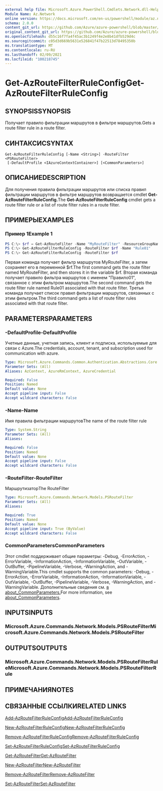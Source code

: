 ```yaml
---
external help file: Microsoft.Azure.PowerShell.Cmdlets.Network.dll-Help.xml
Module Name: Az.Network
online version: https://docs.microsoft.com/en-us/powershell/module/az.network/get-azroutefilterruleconfig
schema: 2.0.0
content_git_url: https://github.com/Azure/azure-powershell/blob/master/src/Network/Network/help/Get-AzRouteFilterRuleConfig.md
original_content_git_url: https://github.com/Azure/azure-powershell/blob/master/src/Network/Network/help/Get-AzRouteFilterRuleConfig.md
ms.openlocfilehash: d55c16f7fa4f45ac3b1249f4e2e8b41dfb529d4c
ms.sourcegitcommit: c05d3d669b5631e526841f47b22513d78495350b
ms.translationtype: MT
ms.contentlocale: ru-RU
ms.lasthandoff: 02/09/2021
ms.locfileid: "100218745"
---
```

# <span data-ttu-id="5ed7e-101">Get-AzRouteFilterRuleConfig</span><span class="sxs-lookup"><span data-stu-id="5ed7e-101">Get-AzRouteFilterRuleConfig</span></span>

## <span data-ttu-id="5ed7e-102">SYNOPSIS</span><span class="sxs-lookup"><span data-stu-id="5ed7e-102">SYNOPSIS</span></span>
<span data-ttu-id="5ed7e-103">Получает правило фильтрации маршрутов в фильтре маршрутов.</span><span class="sxs-lookup"><span data-stu-id="5ed7e-103">Gets a route filter rule in a route filter.</span></span>

## <span data-ttu-id="5ed7e-104">СИНТАКСИС</span><span class="sxs-lookup"><span data-stu-id="5ed7e-104">SYNTAX</span></span>

```
Get-AzRouteFilterRuleConfig [-Name <String>] -RouteFilter <PSRouteFilter>
 [-DefaultProfile <IAzureContextContainer>] [<CommonParameters>]
```

## <span data-ttu-id="5ed7e-105">ОПИСАНИЕ</span><span class="sxs-lookup"><span data-stu-id="5ed7e-105">DESCRIPTION</span></span>
<span data-ttu-id="5ed7e-106">Для получения правила фильтрации маршрутов или списка правил фильтрации маршрутов в фильтре маршрутов возвращается cmdlet **Get-AzRouteFilterRuleConfig.**</span><span class="sxs-lookup"><span data-stu-id="5ed7e-106">The **Get-AzRouteFilterRuleConfig** cmdlet gets a route filter rule or a list of route filter rules in a route filter.</span></span>

## <span data-ttu-id="5ed7e-107">ПРИМЕРЫ</span><span class="sxs-lookup"><span data-stu-id="5ed7e-107">EXAMPLES</span></span>

### <span data-ttu-id="5ed7e-108">Пример 1</span><span class="sxs-lookup"><span data-stu-id="5ed7e-108">Example 1</span></span>
```powershell
PS C:\> $rf = Get-AzRouteFilter -Name "MyRouteFilter" -ResourceGroupName "MyResourceGroup"
PS C:\> Get-AzRouteFilterRuleConfig -RouteFilter $rf -Name "Rule01"
PS C:\> Get-AzRouteFilterRuleConfig -RouteFilter $rf
```

<span data-ttu-id="5ed7e-109">Первая команда получает фильтр маршрутов MyRouteFilter, а затем сохраняет его в переменной $rf.</span><span class="sxs-lookup"><span data-stu-id="5ed7e-109">The first command gets the route filter named MyRouteFilter, and then stores it in the variable $rf.</span></span>
<span data-ttu-id="5ed7e-110">Вторая команда получает правило фильтра маршрутов с именем "Правило01", связанное с этим фильтром маршрутов.</span><span class="sxs-lookup"><span data-stu-id="5ed7e-110">The second command gets the route filter rule named Rule01 associated with that route filter.</span></span>
<span data-ttu-id="5ed7e-111">Третья команда получает список правил фильтрации маршрутов, связанных с этим фильтром.</span><span class="sxs-lookup"><span data-stu-id="5ed7e-111">The third command gets a list of route filter rules associated with that route filter.</span></span>

## <span data-ttu-id="5ed7e-112">PARAMETERS</span><span class="sxs-lookup"><span data-stu-id="5ed7e-112">PARAMETERS</span></span>

### <span data-ttu-id="5ed7e-113">-DefaultProfile</span><span class="sxs-lookup"><span data-stu-id="5ed7e-113">-DefaultProfile</span></span>
<span data-ttu-id="5ed7e-114">Учетные данные, учетная запись, клиент и подписка, используемые для связи с Azure.</span><span class="sxs-lookup"><span data-stu-id="5ed7e-114">The credentials, account, tenant, and subscription used for communication with azure.</span></span>

```yaml
Type: Microsoft.Azure.Commands.Common.Authentication.Abstractions.Core.IAzureContextContainer
Parameter Sets: (All)
Aliases: AzContext, AzureRmContext, AzureCredential

Required: False
Position: Named
Default value: None
Accept pipeline input: False
Accept wildcard characters: False
```

### <span data-ttu-id="5ed7e-115">-Name</span><span class="sxs-lookup"><span data-stu-id="5ed7e-115">-Name</span></span>
<span data-ttu-id="5ed7e-116">Имя правила фильтрации маршрутов</span><span class="sxs-lookup"><span data-stu-id="5ed7e-116">The name of the route filter rule</span></span>

```yaml
Type: System.String
Parameter Sets: (All)
Aliases:

Required: False
Position: Named
Default value: None
Accept pipeline input: False
Accept wildcard characters: False
```

### <span data-ttu-id="5ed7e-117">-RouteFilter</span><span class="sxs-lookup"><span data-stu-id="5ed7e-117">-RouteFilter</span></span>
<span data-ttu-id="5ed7e-118">Маршрутизатор</span><span class="sxs-lookup"><span data-stu-id="5ed7e-118">The RouteFilter</span></span>

```yaml
Type: Microsoft.Azure.Commands.Network.Models.PSRouteFilter
Parameter Sets: (All)
Aliases:

Required: True
Position: Named
Default value: None
Accept pipeline input: True (ByValue)
Accept wildcard characters: False
```

### <span data-ttu-id="5ed7e-119">CommonParameters</span><span class="sxs-lookup"><span data-stu-id="5ed7e-119">CommonParameters</span></span>
<span data-ttu-id="5ed7e-120">Этот cmdlet поддерживает общие параметры: -Debug, -ErrorAction, -ErrorVariable, -InformationAction, -InformationVariable, -OutVariable, -OutBuffer, -PipelineVariable, -Verbose, -WarningAction, and -WarningVariable.</span><span class="sxs-lookup"><span data-stu-id="5ed7e-120">This cmdlet supports the common parameters: -Debug, -ErrorAction, -ErrorVariable, -InformationAction, -InformationVariable, -OutVariable, -OutBuffer, -PipelineVariable, -Verbose, -WarningAction, and -WarningVariable.</span></span> <span data-ttu-id="5ed7e-121">Дополнительные сведения см. [в about_CommonParameters.](http://go.microsoft.com/fwlink/?LinkID=113216)</span><span class="sxs-lookup"><span data-stu-id="5ed7e-121">For more information, see [about_CommonParameters](http://go.microsoft.com/fwlink/?LinkID=113216).</span></span>

## <span data-ttu-id="5ed7e-122">INPUTS</span><span class="sxs-lookup"><span data-stu-id="5ed7e-122">INPUTS</span></span>

### <span data-ttu-id="5ed7e-123">Microsoft.Azure.Commands.Network.Models.PSRouteFilter</span><span class="sxs-lookup"><span data-stu-id="5ed7e-123">Microsoft.Azure.Commands.Network.Models.PSRouteFilter</span></span>

## <span data-ttu-id="5ed7e-124">OUTPUTS</span><span class="sxs-lookup"><span data-stu-id="5ed7e-124">OUTPUTS</span></span>

### <span data-ttu-id="5ed7e-125">Microsoft.Azure.Commands.Network.Models.PSRouteFilterRule</span><span class="sxs-lookup"><span data-stu-id="5ed7e-125">Microsoft.Azure.Commands.Network.Models.PSRouteFilterRule</span></span>

## <span data-ttu-id="5ed7e-126">ПРИМЕЧАНИЯ</span><span class="sxs-lookup"><span data-stu-id="5ed7e-126">NOTES</span></span>

## <span data-ttu-id="5ed7e-127">СВЯЗАННЫЕ ССЫЛКИ</span><span class="sxs-lookup"><span data-stu-id="5ed7e-127">RELATED LINKS</span></span>

[<span data-ttu-id="5ed7e-128">Add-AzRouteFilterRuleConfig</span><span class="sxs-lookup"><span data-stu-id="5ed7e-128">Add-AzRouteFilterRuleConfig</span></span>](./Add-AzRouteFilterRuleConfig.md)

[<span data-ttu-id="5ed7e-129">New-AzRouteFilterRuleConfig</span><span class="sxs-lookup"><span data-stu-id="5ed7e-129">New-AzRouteFilterRuleConfig</span></span>](./New-AzRouteFilterRuleConfig.md)

[<span data-ttu-id="5ed7e-130">Remove-AzRouteFilterRuleConfig</span><span class="sxs-lookup"><span data-stu-id="5ed7e-130">Remove-AzRouteFilterRuleConfig</span></span>](./Remove-AzRouteFilterRuleConfig.md)

[<span data-ttu-id="5ed7e-131">Set-AzRouteFilterRuleConfig</span><span class="sxs-lookup"><span data-stu-id="5ed7e-131">Set-AzRouteFilterRuleConfig</span></span>](./Set-AzRouteFilterRuleConfig.md)

[<span data-ttu-id="5ed7e-132">Get-AzRouteFilter</span><span class="sxs-lookup"><span data-stu-id="5ed7e-132">Get-AzRouteFilter</span></span>](./Get-AzRouteFilter.md)

[<span data-ttu-id="5ed7e-133">New-AzRouteFilter</span><span class="sxs-lookup"><span data-stu-id="5ed7e-133">New-AzRouteFilter</span></span>](./New-AzRouteFilter.md)

[<span data-ttu-id="5ed7e-134">Remove-AzRouteFilter</span><span class="sxs-lookup"><span data-stu-id="5ed7e-134">Remove-AzRouteFilter</span></span>](./Remove-AzRouteFilter.md)

[<span data-ttu-id="5ed7e-135">Set-AzRouteFilter</span><span class="sxs-lookup"><span data-stu-id="5ed7e-135">Set-AzRouteFilter</span></span>](./Set-AzRouteFilter.md)
